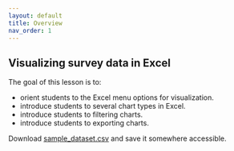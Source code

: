 ```yaml
---
layout: default
title: Overview
nav_order: 1
---
```


## Visualizing survey data in Excel

The goal of this lesson is to:
- orient students to the Excel menu options for visualization.
- introduce students to several chart types in Excel.
- introduce students to filtering charts.
- introduce students to exporting charts. 

 Download <a href="content/sample_data.csv">sample_dataset.csv</a> and save it somewhere accessible.

